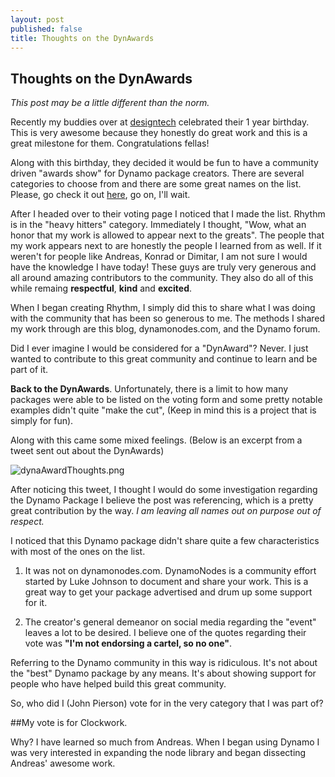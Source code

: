 ```yaml
---
layout: post
published: false
title: Thoughts on the DynAwards
---
```

## Thoughts on the DynAwards

_This post may be a little different than the norm._

Recently my buddies over at [designtech](http://designtech.io) celebrated their 1 year birthday. This is very awesome because they honestly do great work and this is a great milestone for them. Congratulations fellas!

Along with this birthday, they decided it would be fun to have a community driven "awards show" for Dynamo package creators. There are several categories to choose from and there are some great names on the list.
Please, go check it out [here](http://designtech.io/computation/introducing-designtech-dynawards/), go on, I'll wait.

After I headed over to their voting page I noticed that I made the list. Rhythm is in the "heavy hitters" category. Immediately I thought, "Wow, what an honor that my work is allowed to appear next to the greats". The people that my work appears next to are honestly the people I learned from as well. If it weren't for people like Andreas, Konrad or Dimitar, I am not sure I would have the knowledge I have today! These guys are truly very generous and all around amazing contributors to the community. They also do all of this while remaing **respectful**, **kind** and **excited**. 

When I began creating Rhythm, I simply did this to share what I was doing with the community that has been so generous to me. The methods I shared my work through are this blog, dynamonodes.com, and the Dynamo forum. 

Did I ever imagine I would be considered for a "DynAward"? Never. I just wanted to contribute to this great community and continue to learn and be part of it.

**Back to the DynAwards**. Unfortunately, there is a limit to how many packages were able to be listed on the voting form and some pretty notable examples didn't quite "make the cut", (Keep in mind this is a project that is simply for fun).

Along with this came some mixed feelings. (Below is an excerpt from a tweet sent out about the DynAwards)

![dynaAwardThoughts.png]({{site.baseurl}}/img/dynaAwardThoughts.png)

After noticing this tweet, I thought I would do some investigation regarding the Dynamo Package I believe the post was referencing, which is a pretty great contribution by the way. _I am leaving all names out on purpose out of respect._

I noticed that this Dynamo package didn't share quite a few characteristics with most of the ones on the list.

1. It was not on dynamonodes.com. DynamoNodes is a community effort started by Luke Johnson to document and share your work. This is a great way to get your package advertised and drum up some support for it.

2. The creator's general demeanor on social media regarding the "event" leaves a lot to be desired. I believe one of the quotes regarding their vote was **"I'm not endorsing a cartel, so no one"**. 

Referring to the Dynamo community in this way is ridiculous. It's not about the "best" Dynamo package by any means. It's about showing support for people who have helped build this great community.

So, who did I (John Pierson) vote for in the very category that I was part of?

##My vote is for Clockwork. 

Why? I have learned so much from Andreas. When I began using Dynamo I was very interested in expanding the node library and began dissecting Andreas' awesome work.








